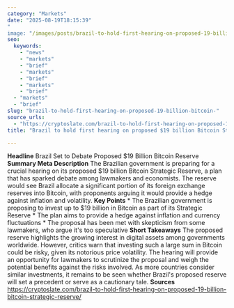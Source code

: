 ```yaml
---
category: "Markets"
date: "2025-08-19T18:15:39"
"
image: "/images/posts/brazil-to-hold-first-hearing-on-proposed-19-billion-bitcoin.jpg"
seo:
  keywords:
    - "news"
    - "markets"
    - "brief"
    - "markets"
    - "brief"
    - "markets"
    - "brief"
  - "markets"
  - "brief"
slug: "brazil-to-hold-first-hearing-on-proposed-19-billion-bitcoin-"
source_urls:
  - "https://cryptoslate.com/brazil-to-hold-first-hearing-on-proposed-19-billion-bitcoin-strategic-reserve/"
title: "Brazil to hold first hearing on proposed $19 billion Bitcoin Strategic Reserve"

---
```


**Headline** Brazil Set to Debate Proposed $19 Billion Bitcoin Reserve  **Summary Meta Description** The Brazilian government is preparing for a crucial hearing on its proposed $19 billion Bitcoin Strategic Reserve, a plan that has sparked debate among lawmakers and economists. The reserve would see Brazil allocate a significant portion of its foreign exchange reserves into Bitcoin, with proponents arguing it would provide a hedge against inflation and volatility.  **Key Points**  * The Brazilian government is proposing to invest up to $19 billion in Bitcoin as part of its Strategic Reserve * The plan aims to provide a hedge against inflation and currency fluctuations * The proposal has been met with skepticism from some lawmakers, who argue it's too speculative  **Short Takeaways** The proposed reserve highlights the growing interest in digital assets among governments worldwide. However, critics warn that investing such a large sum in Bitcoin could be risky, given its notorious price volatility.  The hearing will provide an opportunity for lawmakers to scrutinize the proposal and weigh the potential benefits against the risks involved. As more countries consider similar investments, it remains to be seen whether Brazil's proposed reserve will set a precedent or serve as a cautionary tale.  **Sources** https://cryptoslate.com/brazil-to-hold-first-hearing-on-proposed-19-billion-bitcoin-strategic-reserve/